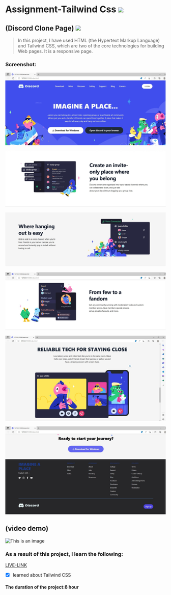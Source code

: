 # Assignment-Tailwind Css ![](https://img.shields.io/badge/HTML-CSS-blueviolet)
## (Discord Clone Page) ![](https://img.shields.io/badge/Project-Full--stack--JS-green)

> In this project, I have used HTML (the Hypertext Markup Language) and Tailwind CSS, which are two of the core technologies for building Web pages. It is a responsive page.

### Screenshot: 

![This is an image](./a.jfif)

![This is an image](./b.jfif)

![This is an image](./c.jfif)

![This is an image](./d.jfif)

![This is an image](./e.jfif)

![This is an image](./f.jfif)

## (video demo)

![This is an image](./demo.gif)

### As a result of this project, I learn the following:
[LIVE-LINK](https://discord-clone-tailwindapp.netlify.app/)

- [x] learned about Tailwind CSS

#### The duration of the project:8 hour